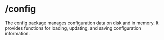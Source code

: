 /config
=======

The config package manages configuration data on disk and in memory.  It provides
functions for loading, updating, and saving configuration information.
